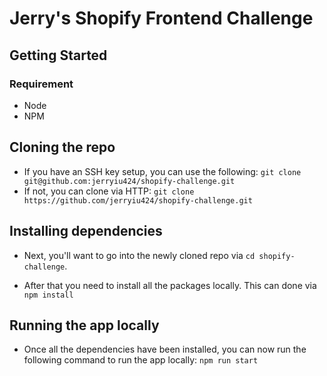 # Jerry's Shopify Frontend Challenge

## Getting Started
### Requirement
- Node
- NPM

## Cloning the repo
- If you have an SSH key setup, you can use the following:
`git clone git@github.com:jerryiu424/shopify-challenge.git`
- If not, you can clone via HTTP:
`git clone https://github.com/jerryiu424/shopify-challenge.git`

## Installing dependencies
- Next, you'll want to go into the newly cloned repo via `cd shopify-challenge`. 

- After that you need to install all the packages locally. This can done via `npm install`

## Running the app locally
- Once all the dependencies have been installed, you can now run the following command to run the app locally: `npm run start`